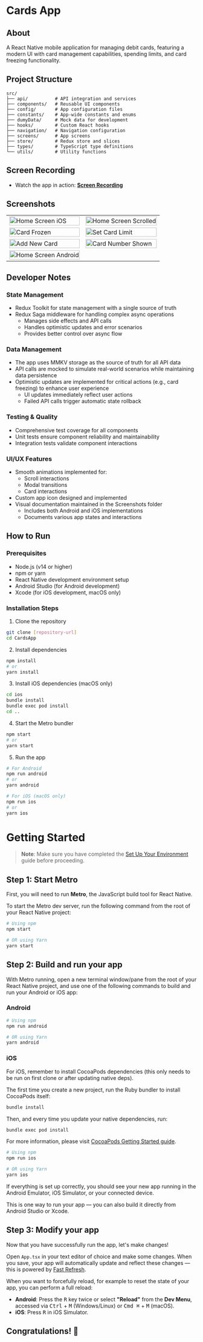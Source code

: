 # Cards App

## About
A React Native mobile application for managing debit cards, featuring a modern UI with card management capabilities, spending limits, and card freezing functionality.

## Project Structure
```
src/
├── api/          # API integration and services
├── components/   # Reusable UI components
├── config/       # App configuration files
├── constants/    # App-wide constants and enums
├── dumyData/     # Mock data for development
├── hooks/        # Custom React hooks
├── navigation/   # Navigation configuration
├── screens/      # App screens
├── store/        # Redux store and slices
├── types/        # TypeScript type definitions
└── utils/        # Utility functions
```

## Screen Recording
- Watch the app in action: [**Screen Recording**](https://drive.google.com/drive/folders/1Ak3kxDOj0-dsD64GFPvQU2dMSGSLz91f?usp=sharing)

## Screenshots
<table>
<tr>
<td><img src="Screenshots/Home_screen_ios.png" alt="Home Screen iOS" width="100%"/></td>
<td><img src="Screenshots/Home_screen_scrolled.png" alt="Home Screen Scrolled" width="100%"/></td>
</tr>
<tr>
<td><img src="Screenshots/Card_frozen.png" alt="Card Frozen" width="100%"/></td>
<td><img src="Screenshots/Set_card_limit.png" alt="Set Card Limit" width="100%"/></td>
</tr>
<tr>
<td><img src="Screenshots/Add_new_card.png" alt="Add New Card" width="100%"/></td>
<td><img src="Screenshots/card_number_shown.png" alt="Card Number Shown" width="100%"/></td>
</tr>
<tr>
<td><img src="Screenshots/Home_android.png" alt="Home Screen Android" width="100%"/></td>
<td></td>
</tr>
</table>

## Developer Notes

### State Management
- Redux Toolkit for state management with a single source of truth
- Redux Saga middleware for handling complex async operations
  - Manages side effects and API calls
  - Handles optimistic updates and error scenarios
  - Provides better control over async flow

### Data Management
- The app uses MMKV storage as the source of truth for all API data
- API calls are mocked to simulate real-world scenarios while maintaining data persistence
- Optimistic updates are implemented for critical actions (e.g., card freezing) to enhance user experience
  - UI updates immediately reflect user actions
  - Failed API calls trigger automatic state rollback

### Testing & Quality
- Comprehensive test coverage for all components
- Unit tests ensure component reliability and maintainability
- Integration tests validate component interactions

### UI/UX Features
- Smooth animations implemented for:
  - Scroll interactions
  - Modal transitions
  - Card interactions
- Custom app icon designed and implemented
- Visual documentation maintained in the Screenshots folder
  - Includes both Android and iOS implementations
  - Documents various app states and interactions

## How to Run

### Prerequisites
- Node.js (v14 or higher)
- npm or yarn
- React Native development environment setup
- Android Studio (for Android development)
- Xcode (for iOS development, macOS only)

### Installation Steps
1. Clone the repository
```bash
git clone [repository-url]
cd CardsApp
```

2. Install dependencies
```bash
npm install
# or
yarn install
```

3. Install iOS dependencies (macOS only)
```bash
cd ios
bundle install
bundle exec pod install
cd ..
```

4. Start the Metro bundler
```bash
npm start
# or
yarn start
```

5. Run the app
```bash
# For Android
npm run android
# or
yarn android

# For iOS (macOS only)
npm run ios
# or
yarn ios
```

# Getting Started

> **Note**: Make sure you have completed the [Set Up Your Environment](https://reactnative.dev/docs/set-up-your-environment) guide before proceeding.

## Step 1: Start Metro

First, you will need to run **Metro**, the JavaScript build tool for React Native.

To start the Metro dev server, run the following command from the root of your React Native project:

```sh
# Using npm
npm start

# OR using Yarn
yarn start
```

## Step 2: Build and run your app

With Metro running, open a new terminal window/pane from the root of your React Native project, and use one of the following commands to build and run your Android or iOS app:

### Android

```sh
# Using npm
npm run android

# OR using Yarn
yarn android
```

### iOS

For iOS, remember to install CocoaPods dependencies (this only needs to be run on first clone or after updating native deps).

The first time you create a new project, run the Ruby bundler to install CocoaPods itself:

```sh
bundle install
```

Then, and every time you update your native dependencies, run:

```sh
bundle exec pod install
```

For more information, please visit [CocoaPods Getting Started guide](https://guides.cocoapods.org/using/getting-started.html).

```sh
# Using npm
npm run ios

# OR using Yarn
yarn ios
```

If everything is set up correctly, you should see your new app running in the Android Emulator, iOS Simulator, or your connected device.

This is one way to run your app — you can also build it directly from Android Studio or Xcode.

## Step 3: Modify your app

Now that you have successfully run the app, let's make changes!

Open `App.tsx` in your text editor of choice and make some changes. When you save, your app will automatically update and reflect these changes — this is powered by [Fast Refresh](https://reactnative.dev/docs/fast-refresh).

When you want to forcefully reload, for example to reset the state of your app, you can perform a full reload:

- **Android**: Press the <kbd>R</kbd> key twice or select **"Reload"** from the **Dev Menu**, accessed via <kbd>Ctrl</kbd> + <kbd>M</kbd> (Windows/Linux) or <kbd>Cmd ⌘</kbd> + <kbd>M</kbd> (macOS).
- **iOS**: Press <kbd>R</kbd> in iOS Simulator.

## Congratulations! :tada:

